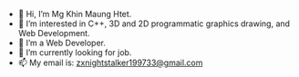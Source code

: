 - 👋 Hi, I’m Mg Khin Maung Htet.
- 👀 I’m interested in C++, 3D and 2D programmatic graphics drawing, and Web Development.
- 🌱 I’m a Web Developer.
- 💞️ I’m currently looking for job.
- 📫 My email is: zxnightstalker199733@gmail.com
